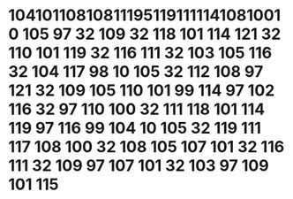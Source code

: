 # 1041011081081119511911111410810010 105 97 32 109 32 118 101 114 121 32 110 101 119 32 116 111 32 103 105 116 32 104 117 98 10 105 32 112 108 97 121 32 109 105 110 101 99 114 97 102 116 32 97 110 100 32 111 118 101 114 119 97 116 99 104 10 105 32 119 111 117 108 100 32 108 105 107 101 32 116 111 32 109 97 107 101 32 103 97 109 101 115
